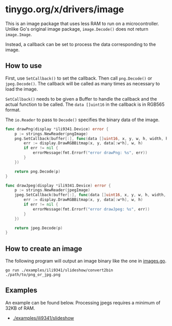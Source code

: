 # tinygo.org/x/drivers/image

This is an image package that uses less RAM to run on a microcontroller.
Unlike Go's original image package, `image.Decode()` does not return `image.Image`.

Instead, a callback can be set to process the data corresponding to the image.

## How to use

First, use `SetCallback()` to set the callback.
Then call `png.Decode()` or `jpeg.Decode()`.
The callback will be called as many times as necessary to load the image.

`SetCallback()` needs to be given a Buffer to handle the callback and the actual function to be called.
The `data []uint16` in the callback is in RGB565 format.

The `io.Reader` to pass to `Decode()` specifies the binary data of the image.

```go
func drawPng(display *ili9341.Device) error {
	p := strings.NewReader(pngImage)
	png.SetCallback(buffer[:], func(data []uint16, x, y, w, h, width, height int16) {
		err := display.DrawRGBBitmap(x, y, data[:w*h], w, h)
		if err != nil {
			errorMessage(fmt.Errorf("error drawPng: %s", err))
		}
	})

	return png.Decode(p)
}
```

```go
func drawJpeg(display *ili9341.Device) error {
	p := strings.NewReader(jpegImage)
	jpeg.SetCallback(buffer[:], func(data []uint16, x, y, w, h, width, height int16) {
		err := display.DrawRGBBitmap(x, y, data[:w*h], w, h)
		if err != nil {
			errorMessage(fmt.Errorf("error drawJpeg: %s", err))
		}
	})

	return jpeg.Decode(p)
}
```

## How to create an image

The following program will output an image binary like the one in [images.go](./examples/ili9341/slideshow/images.go).  

```
go run ./examples/ili9341/slideshow/convert2bin ./path/to/png_or_jpg.png
```

## Examples

An example can be found below.
Processing jpegs requires a minimum of 32KB of RAM.

* [./examples/ili9341/slideshow](./examples/ili9341/slideshow)
